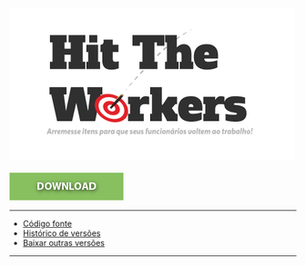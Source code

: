 ![](assets/htw.png)
-------------

<a href="https://github.com/tiagoboeing/modelagem-jogos-digitais/releases/download/1.0.0/HitTheWorkers.zip">
  <img src="assets/download.png"/>
</a>

-----

- [Código fonte](https://drive.google.com/drive/folders/1-6qPeZwUMXaqYeEsnkTBSV5I4K-tU1JV?usp=sharing)
- [Histórico de versões](https://github.com/tiagoboeing/modelagem-jogos-digitais/blob/master/CHANGELOG.md)
- [Baixar outras versões](https://github.com/tiagoboeing/modelagem-jogos-digitais/releases)

------



